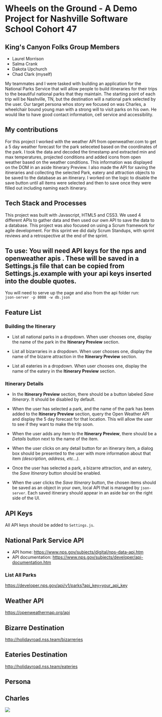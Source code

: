 # Wheels on the Ground - A Demo Project for Nashville Software School Cohort 47

## King's Canyon Folks Group Members

- Laurel Morrison
- Salma Crank
- Dakota Upchurch
- Chad Clark (myself)

My teammates and I were tasked with building an application for the National Parks Service that will allow people to build itineraries for their trips to the beautiful national parks that they maintain. The starting point of each trip will be Nashville, TN, but the destination will a national park selected by the user. Our target persona whos story we focused on was Charles, a wheelchair bound young man with a strong will to visit parks on his own. He would like to have good contact information, cell service and accessibility.

## My contributions

For this project I worked with the weather API from openweather.com to get a  5 day weather forecast for the park seleceted based on the coordinates of the park. I took the data and decoded the timestamp and extracted min and max temperatures, projected conditions and added icons from open weather based on the weather conditions. This information was displayed on the DOM in an aside Itinerary Preview. 
I also made the API for saving the itineraries and collecting the selected Park, eatery and attraction objects to be saved to the database as an itinerary.
I worked on the logic to disable the save button until all items were selected and then to save once they were filled out including naming each itinerary.

## Tech Stack and Processes

This project was built with Javascript, HTML5 and CSS3. We used 4 different APIs to gather data and then used our own API to save the data to a database. This project was also focused on using a Scrum framework for agile development. For this sprint we did daily Scrum Standups, with sprint reviews and a retrospective at the end of the sprint.

## To use: You will need API keys for the nps and openweather apis . These will be saved in a Settings.js file that can be copied from Settings.js.example with your api keys inserted into the double quotes.
You will need to serve up the page and also from the api folder run:  
```json-server -p 8088 -w db.json```

## Feature List

### Building the Itinerary

* List all national parks in a dropdown. When user chooses one, display the name of the park in the **Itinerary Preview** section.

* List all bizarraries in a dropdown. When user chooses one, display the name of the bizarre attraction in the **Itinerary Preview** section.

* List all eateries in a dropdown. When user chooses one, display the name of the eatery in the **Itinerary Preview** section.

### Itinerary Details

* In the **Itinerary Preview** section, there should be a button labeled _Save Itinerary_. It should be disabled by default.
* When the user has selected a park, and the name of the park has been added to the **Itinerary Preview** section, query the Open Weather API and display the 5 day forecast for that location. This will allow the user to see if they want to make the trip soon.
* When the user adds any item to the **Itinerary Preview**, there should be a _Details_ button next to the name of the item.

* When the user clicks on any detail button for an itinerary item, a dialog box should be presented to the user with more information about that item _(description, address, etc...)_.
* Once the user has selected a park, a bizarre attraction, and an eatery, the _Save Itinerary_ button should be enabled.
* When the user clicks the _Save Itinerary_ button, the chosen items should be saved as an object in your own, local API that is managed by `json-server`. Each saved itinerary should appear in an aside bar on the right side of the UI.

## API Keys

All API keys should be added to `Settings.js`. 

## National Park Service API

* API home: https://www.nps.gov/subjects/digital/nps-data-api.htm
* API documentation: https://www.nps.gov/subjects/developer/api-documentation.htm

### List All Parks

https://developer.nps.gov/api/v1/parks?api_key=your_api_key

## Weather API

https://openweathermap.org/api

## Bizarre Destination

http://holidayroad.nss.team/bizarreries

## Eateries Destination

http://holidayroad.nss.team/eateries


## Persona

## Charles

![](./personas/persona-charles.png)

